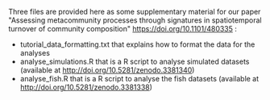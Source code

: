 Three files are provided here as some supplementary material for our paper "Assessing metacommunity processes through signatures in spatiotemporal turnover of community composition" https://doi.org/10.1101/480335 :
- tutorial_data_formatting.txt that explains how to format the data for the analyses
- analyse_simulations.R that is a R script to analyse simulated datasets (available at http://doi.org/10.5281/zenodo.3381340)
- analyse_fish.R that is a R script to analyse the fish datasets (available at http://doi.org/10.5281/zenodo.3381338)
